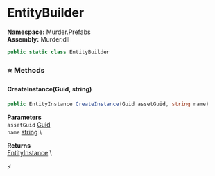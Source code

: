 # EntityBuilder

**Namespace:** Murder.Prefabs \
**Assembly:** Murder.dll

```csharp
public static class EntityBuilder
```

### ⭐ Methods
#### CreateInstance(Guid, string)
```csharp
public EntityInstance CreateInstance(Guid assetGuid, string name)
```

**Parameters** \
`assetGuid` [Guid](https://learn.microsoft.com/en-us/dotnet/api/System.Guid?view=net-7.0) \
`name` [string](https://learn.microsoft.com/en-us/dotnet/api/System.String?view=net-7.0) \

**Returns** \
[EntityInstance](/Murder/Prefabs/EntityInstance.html) \



⚡